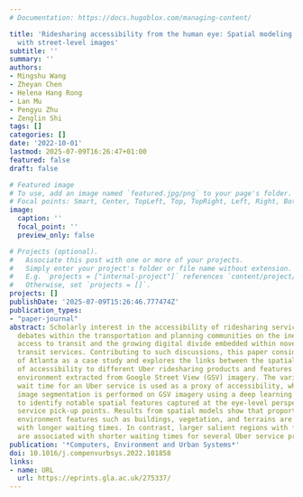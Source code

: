 ```yaml
---
# Documentation: https://docs.hugoblox.com/managing-content/

title: 'Ridesharing accessibility from the human eye: Spatial modeling of built environment
  with street-level images'
subtitle: ''
summary: ''
authors:
- Mingshu Wang
- Zheyan Chen
- Helena Hang Rong
- Lan Mu
- Pengyu Zhu
- Zenglin Shi
tags: []
categories: []
date: '2022-10-01'
lastmod: 2025-07-09T16:26:47+01:00
featured: false
draft: false

# Featured image
# To use, add an image named `featured.jpg/png` to your page's folder.
# Focal points: Smart, Center, TopLeft, Top, TopRight, Left, Right, BottomLeft, Bottom, BottomRight.
image:
  caption: ''
  focal_point: ''
  preview_only: false

# Projects (optional).
#   Associate this post with one or more of your projects.
#   Simply enter your project's folder or file name without extension.
#   E.g. `projects = ["internal-project"]` references `content/project/deep-learning/index.md`.
#   Otherwise, set `projects = []`.
projects: []
publishDate: '2025-07-09T15:26:46.777474Z'
publication_types:
- "paper-journal"
abstract: Scholarly interest in the accessibility of ridesharing services stems from
  debates within the transportation and planning communities on the inequality of
  access to transit and the growing digital divide embedded within novel forms of
  transit services. Contributing to such discussions, this paper considers the city
  of Atlanta as a case study and explores the links between the spatial disparity
  of accessibility to different Uber ridesharing products and features of the built
  environment extracted from Google Street View (GSV) imagery. The variability of
  wait time for an Uber service is used as a proxy of accessibility, while semantic
  image segmentation is performed on GSV imagery using a deep learning model DeepLabv3+
  to identify notable spatial features captured at the eye-level perspective around
  service pick-up points. Results from spatial models show that proportions of built
  environment features such as buildings, vegetation, and terrains are associated
  with longer waiting times. In contrast, larger salient regions with foreground features
  are associated with shorter waiting times for several Uber service products.
publication: '*Computers, Environment and Urban Systems*'
doi: 10.1016/j.compenvurbsys.2022.101858
links:
- name: URL
  url: https://eprints.gla.ac.uk/275337/
---
```

